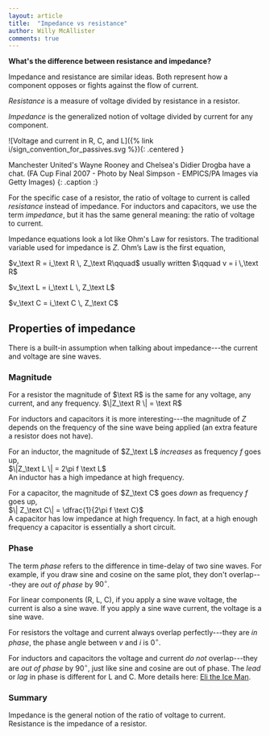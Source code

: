 ```yaml
---
layout: article
title:  "Impedance vs resistance"
author: Willy McAllister
comments: true
---
```


**What's the difference between resistance and impedance?**

Impedance and resistance are similar ideas. Both represent how a component opposes or fights against the flow of current. 

*Resistance* is a measure of voltage divided by resistance in a resistor.

*Impedance* is the generalized notion of voltage divided by current for any component. 

![Voltage and current in R, C, and L]({% link i/sign_convention_for_passives.svg %}){: .centered }

Manchester United's Wayne Rooney and Chelsea's Didier Drogba have a chat. (FA Cup Final 2007 - Photo by Neal Simpson - EMPICS/PA Images via Getty Images)
{: .caption :}

For the specific case of a resistor, the ratio of voltage to current is called *resistance* instead of impedance. For inductors and capacitors, we use the term *impedance*, but it has the same general meaning: the ratio of voltage to current.

Impedance equations look a lot like Ohm's Law for resistors. The traditional variable used for impedance is $Z$. Ohm’s Law is the first equation,

$v_\text R = i_\text R \, Z_\text R\qquad$ usually written $\qquad v = i \,\text R$

$v_\text L = i_\text L \, Z_\text L$

$v_\text C = i_\text C \, Z_\text C$

## Properties of impedance

There is a built-in assumption when talking about impedance---the current and voltage are sine waves.

### Magnitude

For a resistor the magnitude of $\text R$ is the same for any voltage, any current, and any frequency. $\|Z_\text R \| = \text R$

For inductors and capacitors it is more interesting---the magnitude of $Z$ depends on the frequency of the sine wave being applied (an extra feature a resistor does not have).

For an inductor, the magnitude of $Z_\text L$ *increases* as frequency $f$ goes up,  
$\|Z_\text L \| = 2\pi f \text L$  
An inductor has a high impedance at high frequency.

For a capacitor, the magnitude of $Z_\text C$  goes *down* as frequency $f$ goes up,  
$\| Z_\text C\| = \dfrac{1}{2\pi f \text C}$  
A capacitor has low impedance at high frequency. In fact, at a high enough frequency a capacitor is essentially a short circuit.

### Phase

The term *phase* refers to the difference in time-delay of two sine waves. For example, if you draw sine and cosine on the same plot, they don't overlap---they are *out of phase* by $90^\circ$. 

For linear components (R, L, C), if you apply a sine wave voltage, the current is also a sine wave. If you apply a sine wave current, the voltage is a sine wave. 

For resistors the voltage and current always overlap perfectly---they are *in phase*, the phase angle between $v$ and $i$ is $0^\circ$.

For inductors and capacitors the voltage and current *do not* overlap---they are *out of phase* by $90^\circ$, just like sine and cosine are out of phase. The *lead* or *lag* in phase is different for L and C. More details here: [Eli the Ice Man](https://spinningnumbers.org/v/ac-analysis-eli-ice-man.html).

### Summary 

Impedance is the general notion of the ratio of voltage to current. Resistance is the impedance of a resistor.